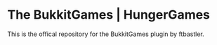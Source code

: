 The BukkitGames | HungerGames
===========

This is the offical repository for the BukkitGames plugin by ftbastler. 